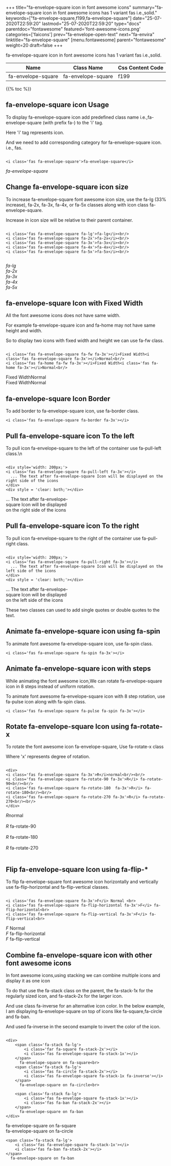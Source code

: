 +++
title="fa-envelope-square icon in font awesome icons"
summary="fa-envelope-square icon in font awesome icons has 1 variant fas i.e.,solid."
keywords=["fa-envelope-square,f199,fa-envelope-square"]
date="25-07-2020T22:59:20"
lastmod="25-07-2020T22:59:20"
type="docs"
parentdoc="fontawesome"
featured='font-awesome-icons.png'
categories=['faicons']
prev="fa-envelope-open-text"
next="fa-envira"
linktitle="fa-envelope-square"
[menu.fontawesome]
parent="fontawesome"
weight=20
draft=false
+++


fa-envelope-square icon in font awesome icons has 1 variant fas i.e.,solid.

<div class='table-responsive'><table class='table'><thead><tr><th>Name</th><th>Class Name</th><th>Css Content Code</th></tr></thead><tbody><tr><td>fa-envelope-square</td><td>fa-envelope-square</td><td>f199</td></tr></tbody></table></div>


{{% toc %}}


## fa-envelope-square icon Usage

To display fa-envelope-square icon add predefined class name i.e.,fa-envelope-square (with prefix fa-) to the 'i' tag.

Here 'i' tag represents icon.

And we need to add corresponding category for fa-envelope-square icon. i.e., fas.


```

<i class='fas fa-envelope-square'>fa-envelope-square</i>
```

<i class='fas fa-envelope-square'>fa-envelope-square</i>




## Change fa-envelope-square icon size
To increase fa-envelope-square font awesome icon size, use the fa-lg (33% increase), fa-2x, fa-3x, fa-4x, or fa-5x classes along with icon class fa-envelope-square.

Increase in icon size will be relative to their parent container. 

```

<i class='fas fa-envelope-square fa-lg'>fa-lg</i><br/>
<i class='fas fa-envelope-square fa-2x'>fa-2x</i><br/>
<i class='fas fa-envelope-square fa-3x'>fa-3x</i><br/>
<i class='fas fa-envelope-square fa-4x'>fa-4x</i><br/>
<i class='fas fa-envelope-square fa-5x'>fa-5x</i><br/>
            
```

<i class='fas fa-envelope-square fa-lg'>fa-lg</i><br/>
<i class='fas fa-envelope-square fa-2x'>fa-2x</i><br/>
<i class='fas fa-envelope-square fa-3x'>fa-3x</i><br/>
<i class='fas fa-envelope-square fa-4x'>fa-4x</i><br/>
<i class='fas fa-envelope-square fa-5x'>fa-5x</i><br/>
            



## fa-envelope-square Icon with Fixed Width 

All the font awesome icons does not have same width.

For example fa-envelope-square icon and fa-home may not have same height and width.

So to display two icons with fixed width and height we can use fa-fw class.


```

<i class='fas fa-envelope-square fa-fw fa-3x'></i>Fixed Width<i class='fas fa-envelope-square fa-3x'></i>Normal<br/>
<i class='fas fa-home fa-fw fa-3x'></i>Fixed Width<i class='fas fa-home fa-3x'></i>Normal<br/>
```

<i class='fas fa-envelope-square fa-fw fa-3x'></i>Fixed Width<i class='fas fa-envelope-square fa-3x'></i>Normal<br/>
<i class='fas fa-home fa-fw fa-3x'></i>Fixed Width<i class='fas fa-home fa-3x'></i>Normal<br/>



## fa-envelope-square Icon Border 

To add border to fa-envelope-square icon, use fa-border class.


```
<i class='fas fa-envelope-square fa-border fa-3x'></i>

```
<i class='fas fa-envelope-square fa-border fa-3x'></i>





## Pull fa-envelope-square icon To the left

To pull icon fa-envelope-square to the left of the container use fa-pull-left class.\n

```

<div style='width: 200px;'>
<i class='fas fa-envelope-square fa-pull-left fa-3x'></i>
  ... The text after fa-envelope-square Icon will be displayed on the right side of the icons
</div>
<div style = 'clear: both;'></div>
```

<div style='width: 200px;'>
<i class='fas fa-envelope-square fa-pull-left fa-3x'></i>
  ... The text after fa-envelope-square Icon will be displayed on the right side of the icons
</div>
<div style = 'clear: both;'></div>




## Pull fa-envelope-square icon To the right
To pull icon fa-envelope-square to the right of the container use fa-pull-right class.

```

<div style='width: 200px;'>
<i class='fas fa-envelope-square fa-pull-right fa-3x'></i>
  ... The text after fa-envelope-square Icon will be displayed on the left side of the icons
</div>
<div style = 'clear: both;'></div>
```

<div style='width: 200px;'>
<i class='fas fa-envelope-square fa-pull-right fa-3x'></i>
  ... The text after fa-envelope-square Icon will be displayed on the left side of the icons
</div>
<div style = 'clear: both;'></div>

These two classes can used to add single quotes or double quotes to the text.


## Animate fa-envelope-square icon using fa-spin
To animate font awesome fa-envelope-square icon, use fa-spin class.

```
<i class='fas fa-envelope-square fa-spin fa-3x'></i>
```
<i class='fas fa-envelope-square fa-spin fa-3x'></i>




## Animate fa-envelope-square icon with steps
While animating the font awesome icon,We can rotate fa-envelope-square icon in 8 steps instead of uniform rotation.

To animate font awesome fa-envelope-square icon with 8 step rotation, use fa-pulse icon along with fa-spin class.


```
<i class='fas fa-envelope-square fa-pulse fa-spin fa-3x'></i>

```
<i class='fas fa-envelope-square fa-pulse fa-spin fa-3x'></i>





## Rotate fa-envelope-square Icon using fa-rotate-x
To rotate the font awesome icon fa-envelope-square, Use fa-rotate-x class

Where 'x' represents degree of rotation.


```

<div>
<i class='fas fa-envelope-square fa-3x'>R</i>normal<br/><br/>
<i class='fas fa-envelope-square fa-rotate-90 fa-3x'>R</i> fa-rotate-90<br/><br/> 
<i class='fas fa-envelope-square fa-rotate-180  fa-3x'>R</i> fa-rotate-180<br/><br/> 
<i class='fas fa-envelope-square fa-rotate-270 fa-3x'>R</i> fa-rotate-270<br/><br/>
</div>
```

<div>
<i class='fas fa-envelope-square fa-3x'>R</i>normal<br/><br/>
<i class='fas fa-envelope-square fa-rotate-90 fa-3x'>R</i> fa-rotate-90<br/><br/> 
<i class='fas fa-envelope-square fa-rotate-180  fa-3x'>R</i> fa-rotate-180<br/><br/> 
<i class='fas fa-envelope-square fa-rotate-270 fa-3x'>R</i> fa-rotate-270<br/><br/>
</div>




## Flip fa-envelope-square Icon using fa-flip-*
To flip fa-envelope-square font awesome icon horizontally and vertically use fa-flip-horizontal and fa-flip-vertical classes. 

```

<i class='fas fa-envelope-square fa-3x'>F</i> Normal <br>
<i class='fas fa-envelope-square fa-flip-horizontal fa-3x'>F</i> fa-flip-horizontal<br>
<i class='fas fa-envelope-square fa-flip-vertical fa-3x'>F</i> fa-flip-vertical<br>
```

<i class='fas fa-envelope-square fa-3x'>F</i> Normal <br>
<i class='fas fa-envelope-square fa-flip-horizontal fa-3x'>F</i> fa-flip-horizontal<br>
<i class='fas fa-envelope-square fa-flip-vertical fa-3x'>F</i> fa-flip-vertical<br>




## Combine fa-envelope-square icon with other font awesome icons
In font awesome icons,using stacking we can combine multiple icons and display it as one icon 

To do that use the fa-stack class on the parent, the fa-stack-1x for the regularly sized icon, and fa-stack-2x for the larger icon.

And use class fa-inverse for an alternative icon color. 
In the below example, I am displaying fa-envelope-square on top of icons like fa-square,fa-circle and fa-ban.

And used fa-inverse in the second example to invert the color of the icon.

```

<div>
    <span class='fa-stack fa-lg'>
        <i class='far fa-square fa-stack-2x'></i>
        <i class='fas fa-envelope-square fa-stack-1x'></i>
    </span>
      fa-envelope-square on fa-square<br>
    <span class='fa-stack fa-lg'>
        <i class='fas fa-circle fa-stack-2x'></i>
        <i class='fas fa-envelope-square fa-stack-1x fa-inverse'></i>
    </span>
      fa-envelope-square on fa-circle<br>

    <span class='fa-stack fa-lg'>
        <i class='fas fa-envelope-square fa-stack-1x'></i>
        <i class='fas fa-ban fa-stack-2x'></i>
    </span>
      fa-envelope-square on fa-ban
</div>
```

<div>
    <span class='fa-stack fa-lg'>
        <i class='far fa-square fa-stack-2x'></i>
        <i class='fas fa-envelope-square fa-stack-1x'></i>
    </span>
      fa-envelope-square on fa-square<br>
    <span class='fa-stack fa-lg'>
        <i class='fas fa-circle fa-stack-2x'></i>
        <i class='fas fa-envelope-square fa-stack-1x fa-inverse'></i>
    </span>
      fa-envelope-square on fa-circle<br>

    <span class='fa-stack fa-lg'>
        <i class='fas fa-envelope-square fa-stack-1x'></i>
        <i class='fas fa-ban fa-stack-2x'></i>
    </span>
      fa-envelope-square on fa-ban
</div>






